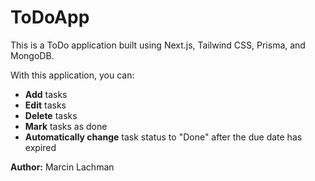 # ToDoApp

This is a ToDo application built using Next.js, Tailwind CSS, Prisma, and MongoDB.

With this application, you can:

- **Add** tasks
- **Edit** tasks
- **Delete** tasks
- **Mark** tasks as done
- **Automatically change** task status to "Done" after the due date has expired

**Author:** Marcin Lachman
